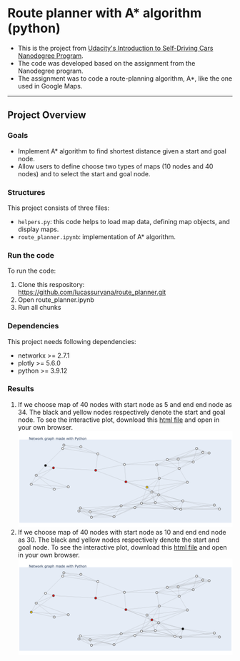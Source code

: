 # Route planner with A* algorithm (python)
- This is the project from [Udacity's Introduction to Self-Driving Cars Nanodegree Program](https://learn.udacity.com/nanodegrees/nd113).
- The code was developed based on the assignment from the Nanodegree program. 
- The assignment was to code a route-planning algorithm, A*, like the one used in Google Maps.

---

## Project Overview
### Goals
* Implement A* algorithm to find shortest distance given a start and goal node.
* Allow users to define choose two types of maps (10 nodes and 40 nodes) and to select the start and goal node.

### Structures
This project consists of three files:
* `helpers.py`: this code helps to load map data, defining map objects, and display maps.
* `route_planner.ipynb`: implementation of A* algorithm.

### Run the code
To run the code:
1. Clone this respository: https://github.com/lucassuryana/route_planner.git 
2. Open route_planner.ipynb
3. Run all chunks

### Dependencies
This project needs following dependencies:
* networkx >= 2.7.1
* plotly >= 5.6.0
* python >= 3.9.12

### Results
1. If we choose map of 40 nodes with start node as 5 and end end node as 34. The black and yellow nodes respectively denote the start and goal node. To see the interactive plot, download this [html file](/html/5_to_34.html) and open in your own browser.
![GitHub Logo](/figures/5_to_34.png)
2. If we choose map of 40 nodes with start node as 10 and end end node as 30. The black and yellow nodes respectively denote the start and goal node. To see the interactive plot, download this [html file](/html/10_to_30.html) and open in your own browser.
![GitHub Logo](/figures/10_to_30.png) 